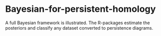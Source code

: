 # Bayesian-for-persistent-homology
A full Bayesian framework is illustrated. The R-packages estimate the posteriors and classify any dataset converted to persistence diagrams.
